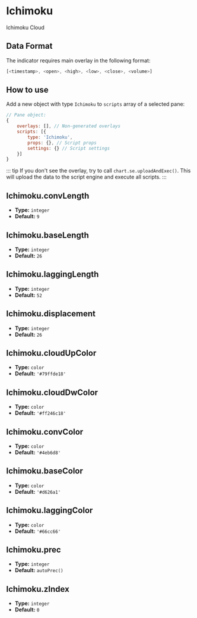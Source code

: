 # Ichimoku

Ichimoku Cloud

## Data Format

The indicator requires main overlay in the following format:

```js
[<timestamp>, <open>, <high>, <low>, <close>, <volume>]
```

## How to use

Add a new object with type `Ichimoku` to `scripts` array of a selected pane:
```js
// Pane object:
{
    overlays: [], // Non-generated overlays
    scripts: [{
        type: 'Ichimoku',
        props: {}, // Script props
        settings: {} // Script settings
    }]
}
```

::: tip
If you don't see the overlay, try to call `chart.se.uploadAndExec()`. This will upload the data to the script engine and execute all scripts.
:::

## Ichimoku.convLength
- **Type:** `integer`
- **Default:** `9`

## Ichimoku.baseLength
- **Type:** `integer`
- **Default:** `26`

## Ichimoku.laggingLength
- **Type:** `integer`
- **Default:** `52`

## Ichimoku.displacement
- **Type:** `integer`
- **Default:** `26`

## Ichimoku.cloudUpColor
- **Type:** `color`
- **Default:** `'#79ffde18'`

## Ichimoku.cloudDwColor
- **Type:** `color`
- **Default:** `'#ff246c18'`

## Ichimoku.convColor
- **Type:** `color`
- **Default:** `'#4eb6d8'`

## Ichimoku.baseColor
- **Type:** `color`
- **Default:** `'#d626a1'`

## Ichimoku.laggingColor
- **Type:** `color`
- **Default:** `'#66cc66'`

## Ichimoku.prec
- **Type:** `integer`
- **Default:** `autoPrec()`

## Ichimoku.zIndex
- **Type:** `integer`
- **Default:** `0`

